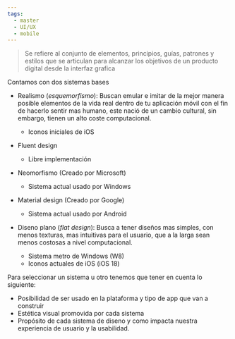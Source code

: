 ```yaml
---
tags:
  - master
  - UI/UX
  - mobile
---
```

> Se refiere al conjunto de elementos, principios, guías, patrones y estilos que se articulan para alcanzar los objetivos de un producto digital desde la interfaz grafica

Contamos con dos sistemas bases

- Realismo (*esquemorfismo*): Buscan emular e imitar de la mejor manera posible elementos de la vida real dentro de tu aplicación móvil con el fin de hacerlo sentir mas humano, este nació de un cambio cultural, sin embargo, tienen un alto coste computacional.
	- Iconos iniciales de  iOS

- Fluent design
	- Libre implementación

- Neomorfismo (Creado por Microsoft)
	- Sistema actual usado por Windows

- Material design (Creado por Google)
	- Sistema actual usado por Android 

- Diseno plano (*flat design*): Busca a tener diseños mas simples, con menos texturas, mas intuitivas para el usuario, que a la larga sean menos costosas a nivel computacional.
	- Sistema metro de Windows (W8)
	- Iconos actuales de iOS (iOS 18)

Para seleccionar un sistema u otro tenemos que tener en cuenta lo siguiente:
- Posibilidad de ser usado en la plataforma y tipo de app que van a construir
- Estética visual promovida por cada sistema
- Propósito de cada sistema de diseno y como impacta nuestra experiencia de usuario y la usabilidad.